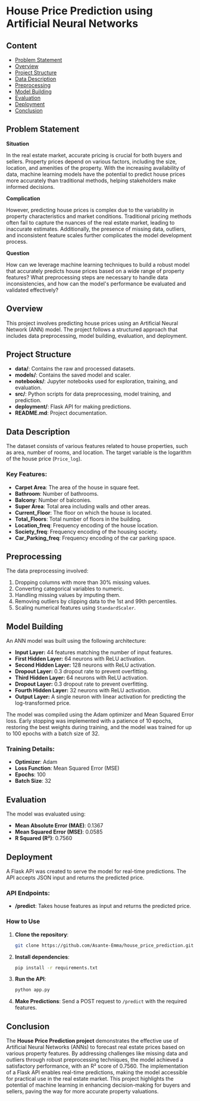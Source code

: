 # **House Price Prediction using Artificial Neural Networks**

## Content
- [Problem Statement](#problem-statement)
- [Overview](#overview)
- [Project Structure](#project-structure)
- [Data Description](#data-description)
- [Preprocessing](#preprocessing)
- [Model Building](#model-building)
- [Evaluation](#evaluation)
- [Deployment](#deployment)
- [Conclusion](#conclusion)

## **Problem Statement**

**Situation**

In the real estate market, accurate pricing is crucial for both buyers and sellers. Property prices depend on various factors, including the size, location, and amenities of the property. With the increasing availability of data, machine learning models have the potential to predict house prices more accurately than traditional methods, helping stakeholders make informed decisions.

**Complication**

However, predicting house prices is complex due to the variability in property characteristics and market conditions. Traditional pricing methods often fail to capture the nuances of the real estate market, leading to inaccurate estimates. Additionally, the presence of missing data, outliers, and inconsistent feature scales further complicates the model development process.

**Question**

How can we leverage machine learning techniques to build a robust model that accurately predicts house prices based on a wide range of property features? What preprocessing steps are necessary to handle data inconsistencies, and how can the model's performance be evaluated and validated effectively?

## **Overview**
This project involves predicting house prices using an Artificial Neural Network (ANN) model. The project follows a structured approach that includes data preprocessing, model building, evaluation, and deployment.

## **Project Structure**
- **data/**: Contains the raw and processed datasets.
- **models/**: Contains the saved model and scaler.
- **notebooks/**: Jupyter notebooks used for exploration, training, and evaluation.
- **src/**: Python scripts for data preprocessing, model training, and prediction.
- **deployment/**: Flask API for making predictions.
- **README.md**: Project documentation.

## **Data Description**
The dataset consists of various features related to house properties, such as area, number of rooms, and location. The target variable is the logarithm of the house price (`Price_log`).

### Key Features:
- **Carpet Area**: The area of the house in square feet.
- **Bathroom**: Number of bathrooms.
- **Balcony**: Number of balconies.
- **Super Area**: Total area including walls and other areas.
- **Current_Floor**: The floor on which the house is located.
- **Total_Floors**: Total number of floors in the building.
- **Location_freq**: Frequency encoding of the house location.
- **Society_freq**: Frequency encoding of the housing society.
- **Car_Parking_freq**: Frequency encoding of the car parking space.

## **Preprocessing**
The data preprocessing involved:
1. Dropping columns with more than 30% missing values.
2. Converting categorical variables to numeric.
3. Handling missing values by imputing them.
4. Removing outliers by clipping data to the 1st and 99th percentiles.
5. Scaling numerical features using `StandardScaler`.

## **Model Building**
An ANN model was built using the following architecture:
- **Input Layer:** 44 features matching the number of input features.
- **First Hidden Layer:** 64 neurons with ReLU activation.
- **Second Hidden Layer:** 128 neurons with ReLU activation.
- **Dropout Layer:** 0.3 dropout rate to prevent overfitting.
- **Third Hidden Layer:** 64 neurons with ReLU activation.
- **Dropout Layer:** 0.3 dropout rate to prevent overfitting.
- **Fourth Hidden Layer:** 32 neurons with ReLU activation.
- **Output Layer:** A single neuron with linear activation for predicting the log-transformed price.

The model was compiled using the Adam optimizer and Mean Squared Error loss. Early stopping was implemented with a patience of 10 epochs, restoring the best weights during training, and the model was trained for up to 100 epochs with a batch size of 32.

### Training Details:
- **Optimizer**: Adam
- **Loss Function**: Mean Squared Error (MSE)
- **Epochs**: 100
- **Batch Size**: 32

## **Evaluation**
The model was evaluated using:
- **Mean Absolute Error (MAE)**: 0.1367
- **Mean Squared Error (MSE)**: 0.0585
- **R Squared (R²)**: 0.7560

## **Deployment**
A Flask API was created to serve the model for real-time predictions. The API accepts JSON input and returns the predicted price.

### API Endpoints:
- **/predict**: Takes house features as input and returns the predicted price.

### How to Use
1. **Clone the repository**:
    ```bash
    git clone https://github.com/Asante-Emma/house_price_prediction.git
    ```
2. **Install dependencies**:
    ```bash
    pip install -r requirements.txt
    ```
3. **Run the API**:
    ```bash
    python app.py
    ```
4. **Make Predictions**:
    Send a POST request to `/predict` with the required features.

## **Conclusion**
The **House Price Prediction project** demonstrates the effective use of Artificial Neural Networks (ANNs) to forecast real estate prices based on various property features. By addressing challenges like missing data and outliers through robust preprocessing techniques, the model achieved a satisfactory performance, with an R² score of 0.7560. The implementation of a Flask API enables real-time predictions, making the model accessible for practical use in the real estate market. This project highlights the potential of machine learning in enhancing decision-making for buyers and sellers, paving the way for more accurate property valuations.

